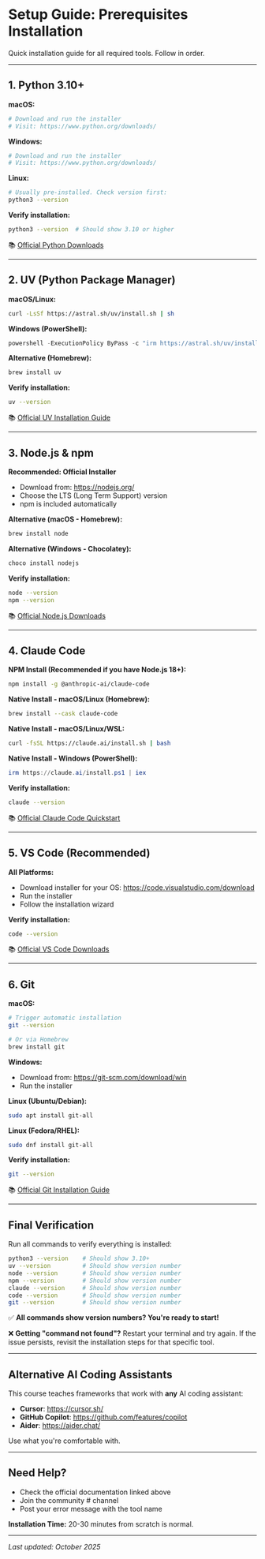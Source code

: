 # Setup Guide: Prerequisites Installation

Quick installation guide for all required tools. Follow in order.

---

## 1. Python 3.10+

**macOS:**

```bash
# Download and run the installer
# Visit: https://www.python.org/downloads/
```

**Windows:**

```bash
# Download and run the installer
# Visit: https://www.python.org/downloads/
```

**Linux:**

```bash
# Usually pre-installed. Check version first:
python3 --version
```

**Verify installation:**

```bash
python3 --version  # Should show 3.10 or higher
```

📚 [Official Python Downloads](https://www.python.org/downloads/)

---

## 2. UV (Python Package Manager)

**macOS/Linux:**

```bash
curl -LsSf https://astral.sh/uv/install.sh | sh
```

**Windows (PowerShell):**

```powershell
powershell -ExecutionPolicy ByPass -c "irm https://astral.sh/uv/install.ps1 | iex"
```

**Alternative (Homebrew):**

```bash
brew install uv
```

**Verify installation:**

```bash
uv --version
```

📚 [Official UV Installation Guide](https://docs.astral.sh/uv/getting-started/installation/)

---

## 3. Node.js & npm

**Recommended: Official Installer**

- Download from: https://nodejs.org/
- Choose the LTS (Long Term Support) version
- npm is included automatically

**Alternative (macOS - Homebrew):**

```bash
brew install node
```

**Alternative (Windows - Chocolatey):**

```bash
choco install nodejs
```

**Verify installation:**

```bash
node --version
npm --version
```

📚 [Official Node.js Downloads](https://nodejs.org/en/download/)

---

## 4. Claude Code

**NPM Install (Recommended if you have Node.js 18+):**

```bash
npm install -g @anthropic-ai/claude-code
```

**Native Install - macOS/Linux (Homebrew):**

```bash
brew install --cask claude-code
```

**Native Install - macOS/Linux/WSL:**

```bash
curl -fsSL https://claude.ai/install.sh | bash
```

**Native Install - Windows (PowerShell):**

```powershell
irm https://claude.ai/install.ps1 | iex
```

**Verify installation:**

```bash
claude --version
```

📚 [Official Claude Code Quickstart](https://docs.claude.com/en/docs/claude-code/quickstart)

---

## 5. VS Code (Recommended)

**All Platforms:**

- Download installer for your OS: https://code.visualstudio.com/download
- Run the installer
- Follow the installation wizard

**Verify installation:**

```bash
code --version
```

📚 [Official VS Code Downloads](https://code.visualstudio.com/download)

---

## 6. Git

**macOS:**

```bash
# Trigger automatic installation
git --version

# Or via Homebrew
brew install git
```

**Windows:**

- Download from: https://git-scm.com/download/win
- Run the installer

**Linux (Ubuntu/Debian):**

```bash
sudo apt install git-all
```

**Linux (Fedora/RHEL):**

```bash
sudo dnf install git-all
```

**Verify installation:**

```bash
git --version
```

📚 [Official Git Installation Guide](https://git-scm.com/book/en/v2/Getting-Started-Installing-Git)

---

## Final Verification

Run all commands to verify everything is installed:

```bash
python3 --version    # Should show 3.10+
uv --version         # Should show version number
node --version       # Should show version number
npm --version        # Should show version number
claude --version     # Should show version number
code --version       # Should show version number
git --version        # Should show version number
```

✅ **All commands show version numbers? You're ready to start!**

❌ **Getting "command not found"?** Restart your terminal and try again. If the issue persists, revisit the installation steps for that specific tool.

---

## Alternative AI Coding Assistants

This course teaches frameworks that work with **any** AI coding assistant:

- **Cursor**: https://cursor.sh/
- **GitHub Copilot**: https://github.com/features/copilot
- **Aider**: https://aider.chat/

Use what you're comfortable with.

---

## Need Help?

- Check the official documentation linked above
- Join the community # channel
- Post your error message with the tool name

**Installation Time:** 20-30 minutes from scratch is normal.

---

_Last updated: October 2025_
